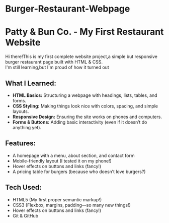 # Burger-Restaurant-Webpage
<h1>Patty & Bun Co. - My First Restaurant Website</h1>
<p>Hi there!This is my first complete website project,a simple but responsive burger restaurant page built with HTML & CSS.<br>I'm still learning,but I'm proud of how it turned out</p>
<h2>What I Learned:</h2>
<ul>
  <li><strong>HTML Basics:</strong> Structuring a webpage with headings, lists, tables, and forms.</li>
  <li><strong>CSS Styling:</strong> Making things look nice with colors, spacing, and simple layouts.</li>
  <li><strong>Responsive Design:</strong> Ensuring the site works on phones and computers.</li>
  <li><strong>Forms & Buttons:</strong> Adding basic interactivity (even if it doesn’t do anything yet).</li>
</ul>
<h2>Features:</h2>
<ul>
  <li>A homepage with a menu, about section, and contact form</li>
  <li>Mobile-friendly layout (I tested it on my phone!)</li>
  <li>Hover effects on buttons and links (fancy!)</li>
  <li>A pricing table for burgers (because who doesn’t love burgers?)</li>
</ul>
<h2>Tech Used:</h2>
<ul>
  <li>HTML5 (My first proper semantic markup!)</li>
  <li>CSS3 (Flexbox, margins, padding—so many new things!)</li>
  <li>Hover effects on buttons and links (fancy!)</li>
  <li>Git & GitHub</li>
</ul>
